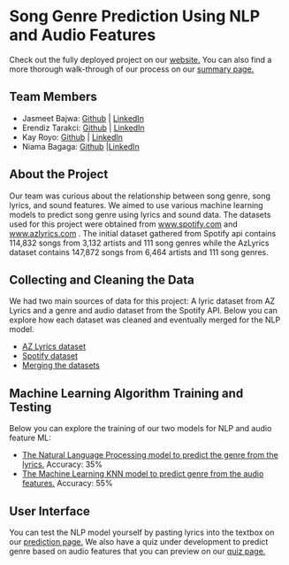 # Song Genre Prediction Using NLP and Audio Features
Check out the fully deployed project on our [website.](https://music-genre-prediction.herokuapp.com/)
You can also find a more thorough walk-through of our process on our [summary page.](https://music-genre-prediction.herokuapp.com/summary)

## Team Members
* Jasmeet Bajwa: [Github](https://github.com/bajwaj "Github") | [LinkedIn](https://www.linkedin.com/in/jasmeetbajwa/ "LinkedIn")
* Erendiz Tarakci: [Github](https://github.com/etarakci "Github") | [LinkedIn](https://www.linkedin.com/in/erendiz/ "LinkedIn")
* Kay Royo: [Github](https://github.com/kayannr "Github") | [LinkedIn](https://www.linkedin.com/in/kayr/ "LinkedIn")
* Niama Bagaga: [Github](https://github.com/Niama1 "Github") |[LinkedIn](https://www.linkedin.com/in/niama-bagaga-ab647613b/ "LinkedIn")

## About the Project
Our team was curious about the relationship between song genre, song lyrics, and sound features. We aimed to use various machine learning models to predict song genre using lyrics and sound data. The datasets used for this project were obtained from www.spotify.com and www.azlyrics.com . The initial dataset gathered from Spotify api contains 114,832 songs from 3,132 artists and 111 song genres while the AzLyrics dataset contains 147,872 songs from 6,464 artists and 111 song genres.

## Collecting and Cleaning the Data
We had two main sources of data for this project: A lyric dataset from AZ Lyrics and a genre and audio dataset from the Spotify API. Below you can explore how each dataset was cleaned and eventually merged for the NLP model.
* [AZ Lyrics dataset](/jupyter_notebooks/lyric_data_new.ipynb)
* [Spotify dataset](/jupyter_notebooks/Spotify%20API.ipynb)
* [Merging the datasets](/jupyter_notebooks/merge_data_new.ipynb)

## Machine Learning Algorithm Training and Testing
Below you can explore the training of our two models for NLP and audio feature ML:
* [The Natural Language Processing model to predict the genre from the lyrics.](/jupyter_notebooks/lyrics_nlp_sklearn.ipynb) Accuracy: 35%
* [The Machine Learning KNN model to predict genre from the audio features.](/jupyter_notebooks/Final_Project_ML_JB.ipynb) Accuracy: 55%

## User Interface
You can test the NLP model yourself by pasting lyrics into the textbox on our [prediction page.](https://music-genre-prediction.herokuapp.com/prediction)
We also have a quiz under development to predict genre based on audio features that you can preview on our [quiz page.](https://music-genre-prediction.herokuapp.com/audiopredict)

